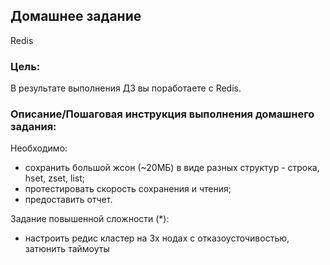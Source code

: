 ## Домашнее задание

Redis

### Цель:

В результате выполнения ДЗ вы поработаете с Redis.

### Описание/Пошаговая инструкция выполнения домашнего задания:

Необходимо:

- сохранить большой жсон (~20МБ) в виде разных структур - строка, hset, zset, list;
- протестировать скорость сохранения и чтения;
- предоставить отчет.

Задание повышенной сложности (*):

- настроить редис кластер на 3х нодах с отказоусточивостью, затюнить таймоуты
